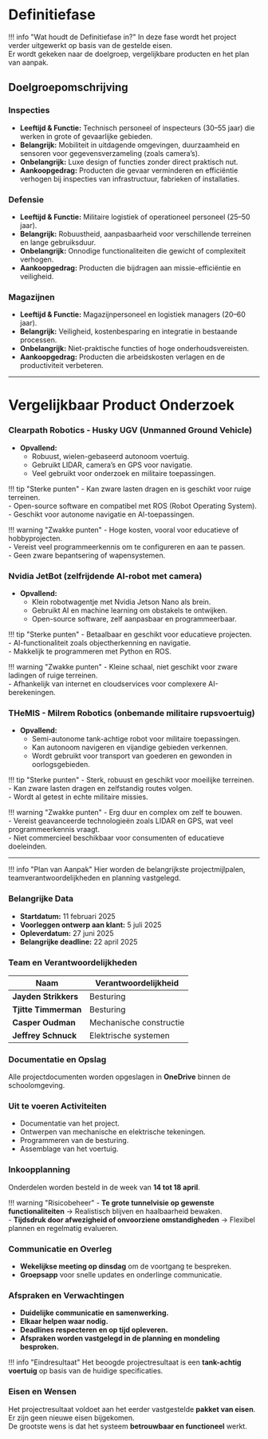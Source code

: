 # Definitiefase

!!! info "Wat houdt de Definitiefase in?"
    In deze fase wordt het project verder uitgewerkt op basis van de gestelde eisen.  
    Er wordt gekeken naar de doelgroep, vergelijkbare producten en het plan van aanpak.

## Doelgroepomschrijving

### Inspecties
- **Leeftijd & Functie:** Technisch personeel of inspecteurs (30–55 jaar) die werken in grote of gevaarlijke gebieden.  
- **Belangrijk:** Mobiliteit in uitdagende omgevingen, duurzaamheid en sensoren voor gegevensverzameling (zoals camera’s).  
- **Onbelangrijk:** Luxe design of functies zonder direct praktisch nut.  
- **Aankoopgedrag:** Producten die gevaar verminderen en efficiëntie verhogen bij inspecties van infrastructuur, fabrieken of installaties.

### Defensie
- **Leeftijd & Functie:** Militaire logistiek of operationeel personeel (25–50 jaar).  
- **Belangrijk:** Robuustheid, aanpasbaarheid voor verschillende terreinen en lange gebruiksduur.  
- **Onbelangrijk:** Onnodige functionaliteiten die gewicht of complexiteit verhogen.  
- **Aankoopgedrag:** Producten die bijdragen aan missie-efficiëntie en veiligheid.

### Magazijnen
- **Leeftijd & Functie:** Magazijnpersoneel en logistiek managers (20–60 jaar).  
- **Belangrijk:** Veiligheid, kostenbesparing en integratie in bestaande processen.  
- **Onbelangrijk:** Niet-praktische functies of hoge onderhoudsvereisten.  
- **Aankoopgedrag:** Producten die arbeidskosten verlagen en de productiviteit verbeteren.

---

# Vergelijkbaar Product Onderzoek

### Clearpath Robotics - Husky UGV (Unmanned Ground Vehicle)
- **Opvallend:**  
  - Robuust, wielen-gebaseerd autonoom voertuig.  
  - Gebruikt LIDAR, camera’s en GPS voor navigatie.  
  - Veel gebruikt voor onderzoek en militaire toepassingen.  

!!! tip "Sterke punten"
    - Kan zware lasten dragen en is geschikt voor ruige terreinen.  
    - Open-source software en compatibel met ROS (Robot Operating System).  
    - Geschikt voor autonome navigatie en AI-toepassingen.  

!!! warning "Zwakke punten"
    - Hoge kosten, vooral voor educatieve of hobbyprojecten.  
    - Vereist veel programmeerkennis om te configureren en aan te passen.  
    - Geen zware bepantsering of wapensystemen.  

### Nvidia JetBot (zelfrijdende AI-robot met camera)
- **Opvallend:**  
  - Klein robotwagentje met Nvidia Jetson Nano als brein.  
  - Gebruikt AI en machine learning om obstakels te ontwijken.  
  - Open-source software, zelf aanpasbaar en programmeerbaar.  

!!! tip "Sterke punten"
    - Betaalbaar en geschikt voor educatieve projecten.  
    - AI-functionaliteit zoals objectherkenning en navigatie.  
    - Makkelijk te programmeren met Python en ROS.  

!!! warning "Zwakke punten"
    - Kleine schaal, niet geschikt voor zware ladingen of ruige terreinen.  
    - Afhankelijk van internet en cloudservices voor complexere AI-berekeningen.  

### THeMIS - Milrem Robotics (onbemande militaire rupsvoertuig)
- **Opvallend:**  
  - Semi-autonome tank-achtige robot voor militaire toepassingen.  
  - Kan autonoom navigeren en vijandige gebieden verkennen.  
  - Wordt gebruikt voor transport van goederen en gewonden in oorlogsgebieden.  

!!! tip "Sterke punten"
    - Sterk, robuust en geschikt voor moeilijke terreinen.  
    - Kan zware lasten dragen en zelfstandig routes volgen.  
    - Wordt al getest in echte militaire missies.  

!!! warning "Zwakke punten"
    - Erg duur en complex om zelf te bouwen.  
    - Vereist geavanceerde technologieën zoals LIDAR en GPS, wat veel programmeerkennis vraagt.  
    - Niet commercieel beschikbaar voor consumenten of educatieve doeleinden.  

---

!!! info "Plan van Aanpak"
    Hier worden de belangrijkste projectmijlpalen, teamverantwoordelijkheden en planning vastgelegd.

### Belangrijke Data
- **Startdatum:** 11 februari 2025  
- **Voorleggen ontwerp aan klant:** 5 juli 2025  
- **Opleverdatum:** 27 juni 2025  
- **Belangrijke deadline:** 22 april 2025  

### Team en Verantwoordelijkheden
| Naam                  | Verantwoordelijkheid        |
|-----------------------|---------------------------|
| **Jayden Strikkers**  | Besturing                 |
| **Tjitte Timmerman**  | Besturing                 |
| **Casper Oudman**     | Mechanische constructie   |
| **Jeffrey Schnuck**   | Elektrische systemen      |

### Documentatie en Opslag
Alle projectdocumenten worden opgeslagen in **OneDrive** binnen de schoolomgeving.

### Uit te voeren Activiteiten
- Documentatie van het project.  
- Ontwerpen van mechanische en elektrische tekeningen.  
- Programmeren van de besturing.  
- Assemblage van het voertuig.  

### Inkoopplanning
Onderdelen worden besteld in de week van **14 tot 18 april**.

!!! warning "Risicobeheer"
    - **Te grote tunnelvisie op gewenste functionaliteiten** → Realistisch blijven en haalbaarheid bewaken.  
    - **Tijdsdruk door afwezigheid of onvoorziene omstandigheden** → Flexibel plannen en regelmatig evalueren.  

### Communicatie en Overleg
- **Wekelijkse meeting op dinsdag** om de voortgang te bespreken.  
- **Groepsapp** voor snelle updates en onderlinge communicatie.  

### Afspraken en Verwachtingen
- **Duidelijke communicatie en samenwerking.**  
- **Elkaar helpen waar nodig.**  
- **Deadlines respecteren en op tijd opleveren.**  
- **Afspraken worden vastgelegd in de planning en mondeling besproken.**  

!!! info "Eindresultaat"
    Het beoogde projectresultaat is een **tank-achtig voertuig** op basis van de huidige specificaties.  

### Eisen en Wensen
Het projectresultaat voldoet aan het eerder vastgestelde **pakket van eisen**.  
Er zijn geen nieuwe eisen bijgekomen.  
De grootste wens is dat het systeem **betrouwbaar en functioneel** werkt.  